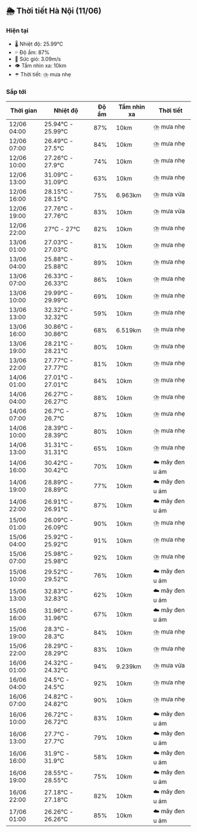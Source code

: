 ## 🌦️ Thời tiết Hà Nội (11/06)

### Hiện tại

- 🌡️ Nhiệt độ: 25.99℃
- 💦 Độ ẩm: 87%
- 💨 Sức gió: 3.09m/s
- 👁️ Tầm nhìn xa: 10km
- ☂️ Thời tiết: ⛈️ mưa nhẹ

### Sắp tới

| Thời gian | Nhiệt độ | Độ ẩm | Tầm nhìn xa | Thời tiết |
| --- | --- | --- | --- | --- |
| 12/06 04:00 | 25.94℃ - 25.99℃ | 87% | 10km | ⛈️ mưa nhẹ |
| 12/06 07:00 | 26.49℃ - 27.5℃ | 84% | 10km | ⛈️ mưa nhẹ |
| 12/06 10:00 | 27.26℃ - 27.9℃ | 74% | 10km | ⛈️ mưa nhẹ |
| 12/06 13:00 | 31.09℃ - 31.09℃ | 63% | 10km | ⛈️ mưa nhẹ |
| 12/06 16:00 | 28.15℃ - 28.15℃ | 75% | 6.963km | ⛈️ mưa vừa |
| 12/06 19:00 | 27.76℃ - 27.76℃ | 83% | 10km | ⛈️ mưa vừa |
| 12/06 22:00 | 27℃ - 27℃ | 82% | 10km | ⛈️ mưa nhẹ |
| 13/06 01:00 | 27.03℃ - 27.03℃ | 81% | 10km | ⛈️ mưa nhẹ |
| 13/06 04:00 | 25.88℃ - 25.88℃ | 89% | 10km | ⛈️ mưa nhẹ |
| 13/06 07:00 | 26.33℃ - 26.33℃ | 86% | 10km | ⛈️ mưa nhẹ |
| 13/06 10:00 | 29.99℃ - 29.99℃ | 69% | 10km | ⛈️ mưa nhẹ |
| 13/06 13:00 | 32.32℃ - 32.32℃ | 59% | 10km | ⛈️ mưa nhẹ |
| 13/06 16:00 | 30.86℃ - 30.86℃ | 68% | 6.519km | ⛈️ mưa nhẹ |
| 13/06 19:00 | 28.21℃ - 28.21℃ | 80% | 10km | ⛈️ mưa nhẹ |
| 13/06 22:00 | 27.77℃ - 27.77℃ | 81% | 10km | ⛈️ mưa nhẹ |
| 14/06 01:00 | 27.01℃ - 27.01℃ | 84% | 10km | ⛈️ mưa nhẹ |
| 14/06 04:00 | 26.27℃ - 26.27℃ | 88% | 10km | ⛈️ mưa nhẹ |
| 14/06 07:00 | 26.7℃ - 26.7℃ | 87% | 10km | ⛈️ mưa nhẹ |
| 14/06 10:00 | 28.39℃ - 28.39℃ | 80% | 10km | ⛈️ mưa nhẹ |
| 14/06 13:00 | 31.31℃ - 31.31℃ | 65% | 10km | ⛈️ mưa nhẹ |
| 14/06 16:00 | 30.42℃ - 30.42℃ | 70% | 10km | ☁️ mây đen u ám |
| 14/06 19:00 | 28.89℃ - 28.89℃ | 77% | 10km | ☁️ mây đen u ám |
| 14/06 22:00 | 26.91℃ - 26.91℃ | 87% | 10km | ☁️ mây đen u ám |
| 15/06 01:00 | 26.09℃ - 26.09℃ | 90% | 10km | ⛈️ mưa nhẹ |
| 15/06 04:00 | 25.92℃ - 25.92℃ | 91% | 10km | ⛈️ mưa nhẹ |
| 15/06 07:00 | 25.98℃ - 25.98℃ | 92% | 10km | ⛈️ mưa nhẹ |
| 15/06 10:00 | 29.52℃ - 29.52℃ | 76% | 10km | ☁️ mây đen u ám |
| 15/06 13:00 | 32.83℃ - 32.83℃ | 62% | 10km | ☁️ mây đen u ám |
| 15/06 16:00 | 31.96℃ - 31.96℃ | 67% | 10km | ☁️ mây đen u ám |
| 15/06 19:00 | 28.3℃ - 28.3℃ | 84% | 10km | ⛈️ mưa nhẹ |
| 15/06 22:00 | 28.29℃ - 28.29℃ | 83% | 10km | ⛈️ mưa nhẹ |
| 16/06 01:00 | 24.32℃ - 24.32℃ | 94% | 9.239km | ⛈️ mưa vừa |
| 16/06 04:00 | 24.5℃ - 24.5℃ | 92% | 10km | ⛈️ mưa nhẹ |
| 16/06 07:00 | 24.82℃ - 24.82℃ | 90% | 10km | ⛈️ mưa nhẹ |
| 16/06 10:00 | 26.72℃ - 26.72℃ | 83% | 10km | ☁️ mây đen u ám |
| 16/06 13:00 | 27.7℃ - 27.7℃ | 79% | 10km | ☁️ mây đen u ám |
| 16/06 16:00 | 31.9℃ - 31.9℃ | 58% | 10km | ☁️ mây đen u ám |
| 16/06 19:00 | 28.55℃ - 28.55℃ | 75% | 10km | ☁️ mây đen u ám |
| 16/06 22:00 | 27.18℃ - 27.18℃ | 82% | 10km | ☁️ mây đen u ám |
| 17/06 01:00 | 26.26℃ - 26.26℃ | 85% | 10km | ☁️ mây đen u ám |
